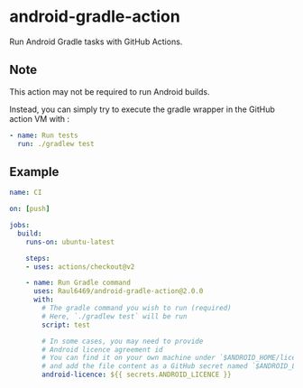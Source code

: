 # android-gradle-action

Run Android Gradle tasks with GitHub Actions.

## Note
This action may not be required to run Android builds.

Instead, you can simply try to execute the gradle wrapper in the GitHub action VM with :

```yaml
- name: Run tests
  run: ./gradlew test
```

## Example

```yaml
name: CI

on: [push]

jobs:
  build:
    runs-on: ubuntu-latest

    steps:
    - uses: actions/checkout@v2

    - name: Run Gradle command
      uses: Raul6469/android-gradle-action@2.0.0
      with:
        # The gradle command you wish to run (required)
        # Here, `./gradlew test` will be run
        script: test

        # In some cases, you may need to provide
        # Android licence agreement id
        # You can find it on your own machine under `$ANDROID_HOME/license`,
        # and add the file content as a GitHub secret named `$ANDROID_LICENCE`.
        android-licence: ${{ secrets.ANDROID_LICENCE }}
```
